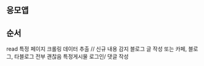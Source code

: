 ## 응모앱

## 순서 
read  특정 페이지 크롤링
데이터 추출 // 신규 내용 감지
블로그 글 작성  또는 카페, 블로그, 타블로그 전부 괜찮음
특정게시물 로그인/ 댓글 작성

